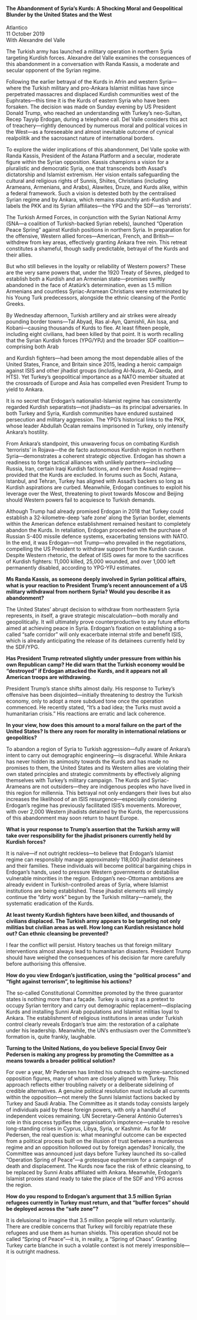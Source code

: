 <h4>The Abandonment of Syria’s Kurds: A Shocking Moral and Geopolitical Blunder by the United States and the West</h4>

Atlantico  
11 October 2019  
With Alexandre del Valle

The Turkish army has launched a military operation in northern Syria targeting Kurdish forces. Alexandre del Valle examines the consequences of this abandonment in a conversation with Randa Kassis, a moderate and secular opponent of the Syrian regime.

Following the earlier betrayal of the Kurds in Afrin and western Syria—where the Turkish military and pro-Ankara Islamist militias have since perpetrated massacres and displaced Kurdish communities west of the Euphrates—this time it is the Kurds of eastern Syria who have been forsaken. The decision was made on Sunday evening by US President Donald Trump, who reached an understanding with Turkey’s neo-Sultan, Recep Tayyip Erdogan, during a telephone call. Del Valle considers this act of treachery—rightly denounced by numerous moral and political voices in the West—as a foreseeable and almost inevitable outcome of cynical realpolitik and the sacrosanct nature of international borders.

To explore the wider implications of this abandonment, Del Valle spoke with Randa Kassis, President of the Astana Platform and a secular, moderate figure within the Syrian opposition. Kassis champions a vision for a pluralistic and democratic Syria, one that transcends both Assad’s dictatorship and Islamist extremism. Her vision entails safeguarding the cultural and religious rights of Sunnis, Shiites, Christians (including Arameans, Armenians, and Arabs), Alawites, Druze, and Kurds alike, within a federal framework. Such a vision is detested both by the centralised Syrian regime and by Ankara, which remains staunchly anti-Kurdish and labels the PKK and its Syrian affiliates—the YPG and the SDF—as ‘terrorists’.

The Turkish Armed Forces, in conjunction with the Syrian National Army (SNA—a coalition of Turkish-backed Syrian rebels), launched “Operation Peace Spring” against Kurdish positions in northern Syria. In preparation for the offensive, Western allied forces—American, French, and British—withdrew from key areas, effectively granting Ankara free rein. This retreat constitutes a shameful, though sadly predictable, betrayal of the Kurds and their allies.

But who still believes in the loyalty or reliability of Western powers? These are the very same powers that, under the 1920 Treaty of Sèvres, pledged to establish both a Kurdish and an Armenian state—promises swiftly abandoned in the face of Atatürk’s determination, even as 1.5 million Armenians and countless Syriac-Aramean Christians were exterminated by his Young Turk predecessors, alongside the ethnic cleansing of the Pontic Greeks.

By Wednesday afternoon, Turkish artillery and air strikes were already pounding border towns—Tal Abyad, Ras al-Ayn, Qamishli, Ain Issa, and Kobani—causing thousands of Kurds to flee. At least fifteen people, including eight civilians, had been killed by that point. It is worth recalling that the Syrian Kurdish forces (YPG/YPJ) and the broader SDF coalition—comprising both Arab

and Kurdish fighters—had been among the most dependable allies of the United States, France, and Britain since 2015, leading a heroic campaign against ISIS and other jihadist groups (including Al-Nusra, Al-Qaeda, and HTS). Yet Turkey’s geopolitical importance as a NATO member situated at the crossroads of Europe and Asia has compelled even President Trump to yield to Ankara.

It is no secret that Erdogan’s nationalist-Islamist regime has consistently regarded Kurdish separatists—not jihadists—as its principal adversaries. In both Turkey and Syria, Kurdish communities have endured sustained persecution and military aggression. The YPG’s historical links to the PKK, whose leader Abdullah Öcalan remains imprisoned in Turkey, only intensify Ankara’s hostility.

From Ankara’s standpoint, this unwavering focus on combating Kurdish ‘terrorists’ in Rojava—the de facto autonomous Kurdish region in northern Syria—demonstrates a coherent strategic objective. Erdogan has shown a readiness to forge tactical alliances with unlikely partners—including Russia, Iran, certain Iraqi Kurdish factions, and even the Assad regime—provided that the Kurds are excluded. In forums such as Sochi, Astana, Istanbul, and Tehran, Turkey has aligned with Assad’s backers so long as Kurdish aspirations are curbed. Meanwhile, Erdogan continues to exploit his leverage over the West, threatening to pivot towards Moscow and Beijing should Western powers fail to acquiesce to Turkish demands.

Although Trump had already promised Erdogan in 2018 that Turkey could establish a 32-kilometre-deep ‘safe zone’ along the Syrian border, elements within the American defence establishment remained hesitant to completely abandon the Kurds. In retaliation, Erdogan proceeded with the purchase of Russian S-400 missile defence systems, exacerbating tensions with NATO. In the end, it was Erdogan—not Trump—who prevailed in the negotiations, compelling the US President to withdraw support from the Kurdish cause. Despite Western rhetoric, the defeat of ISIS owes far more to the sacrifices of Kurdish fighters: 11,000 killed, 25,000 wounded, and over 1,000 left permanently disabled, according to YPG-YPJ estimates.

<b>Ms Randa Kassis, as someone deeply involved in Syrian political affairs, what is your reaction to President Trump’s recent announcement of a US military withdrawal from northern Syria? Would you describe it as abandonment?</b>

The United States’ abrupt decision to withdraw from northeastern Syria represents, in itself, a grave strategic miscalculation—both morally and geopolitically. It will ultimately prove counterproductive to any future efforts aimed at achieving peace in Syria. Erdogan’s fixation on establishing a so-called “safe corridor” will only exacerbate internal strife and benefit ISIS, which is already anticipating the release of its detainees currently held by the SDF/YPG.

<b>Has President Trump retreated slightly under pressure from within his own Republican camp? He did warn that the Turkish economy would be “destroyed” if Erdogan attacked the Kurds, and it appears not all American troops are withdrawing.</b>

President Trump’s stance shifts almost daily. His response to Turkey’s offensive has been disjointed—initially threatening to destroy the Turkish economy, only to adopt a more subdued tone once the operation commenced. He recently stated, “It’s a bad idea; the Turks must avoid a humanitarian crisis.” His reactions are erratic and lack coherence.

<b>In your view, how does this amount to a moral failure on the part of the United States? Is there any room for morality in international relations or geopolitics?</b>

To abandon a region of Syria to Turkish aggression—fully aware of Ankara’s intent to carry out demographic engineering—is disgraceful. While Ankara has never hidden its animosity towards the Kurds and has made no promises to them, the United States and its Western allies are violating their own stated principles and strategic commitments by effectively aligning themselves with Turkey’s military campaign. The Kurds and Syriac-Arameans are not outsiders—they are indigenous peoples who have lived in this region for millennia. This betrayal not only endangers their lives but also increases the likelihood of an ISIS resurgence—especially considering Erdogan’s regime has previously facilitated ISIS’s movements. Moreover, with over 2,000 Western jihadists detained by the Kurds, the repercussions of this abandonment may soon return to haunt Europe.

<b>What is your response to Trump’s assertion that the Turkish army will take over responsibility for the jihadist prisoners currently held by Kurdish forces?</b>

It is naïve—if not outright reckless—to believe that Erdogan’s Islamist regime can responsibly manage approximately 118,000 jihadist detainees and their families. These individuals will become political bargaining chips in Erdogan’s hands, used to pressure Western governments or destabilise vulnerable minorities in the region. Erdogan’s neo-Ottoman ambitions are already evident in Turkish-controlled areas of Syria, where Islamist institutions are being established. These jihadist elements will simply continue the “dirty work” begun by the Turkish military—namely, the systematic eradication of the Kurds.

<b>At least twenty Kurdish fighters have been killed, and thousands of civilians displaced. The Turkish army appears to be targeting not only militias but civilian areas as well. How long can Kurdish resistance hold out? Can ethnic cleansing be prevented?</b>

I fear the conflict will persist. History teaches us that foreign military interventions almost always lead to humanitarian disasters. President Trump should have weighed the consequences of his decision far more carefully before authorising this offensive.

<b>How do you view Erdogan’s justification, using the “political process” and “fight against terrorism”, to legitimise his actions?</b>

The so-called Constitutional Committee promoted by the three guarantor states is nothing more than a façade. Turkey is using it as a pretext to occupy Syrian territory and carry out demographic replacement—displacing Kurds and installing Sunni Arab populations and Islamist militias loyal to Ankara. The establishment of religious institutions in areas under Turkish control clearly reveals Erdogan’s true aim: the restoration of a caliphate under his leadership. Meanwhile, the UN’s enthusiasm over the Committee’s formation is, quite frankly, laughable.

<b>Turning to the United Nations, do you believe Special Envoy Geir Pedersen is making any progress by promoting the Committee as a means towards a broader political solution?</b>

For over a year, Mr Pedersen has limited his outreach to regime-sanctioned opposition figures, many of whom are closely aligned with Turkey. This approach reflects either troubling naïvety or a deliberate sidelining of credible alternatives. A genuine political resolution must include all currents within the opposition—not merely the Sunni Islamist factions backed by Turkey and Saudi Arabia. The Committee as it stands today consists largely of individuals paid by these foreign powers, with only a handful of independent voices remaining. UN Secretary-General António Guterres’s role in this process typifies the organisation’s impotence—unable to resolve long-standing crises in Cyprus, Libya, Syria, or Kashmir. As for Mr Pedersen, the real question is: what meaningful outcome can be expected from a political process built on the illusion of trust between a murderous regime and an opposition hollowed out by foreign agendas? Ironically, the Committee was announced just days before Turkey launched its so-called “Operation Spring of Peace”—a grotesque euphemism for a campaign of death and displacement. The Kurds now face the risk of ethnic cleansing, to be replaced by Sunni Arabs affiliated with Ankara. Meanwhile, Erdogan’s Islamist proxies stand ready to take the place of the SDF and YPG across the region.

<b>How do you respond to Erdogan’s argument that 3.5 million Syrian refugees currently in Turkey must return, and that “buffer forces” should be deployed across the “safe zone”?</b>

It is delusional to imagine that 3.5 million people will return voluntarily. There are credible concerns that Turkey will forcibly repatriate these refugees and use them as human shields. This operation should not be called “Spring of Peace”—it is, in reality, a “Spring of Chaos”. Granting Turkey carte blanche in such a volatile context is not merely irresponsible—it is outright madness.

![](26-Atlantico.pdf)
<p></p>
